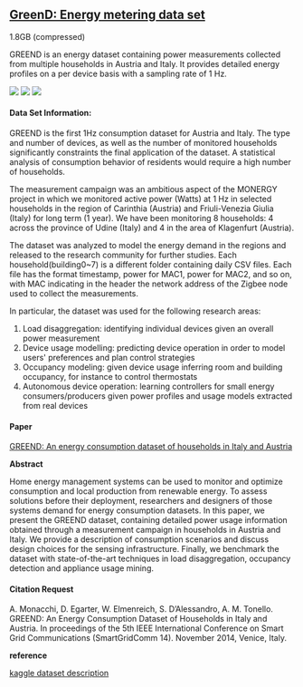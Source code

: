 ## [GreenD: Energy metering data set](https://sourceforge.net/projects/greend/)

1.8GB (compressed)

GREEND is an energy dataset containing power measurements collected from multiple households in Austria and Italy. It provides detailed energy profiles on a per device basis with a sampling rate of 1 Hz.

![](https://img.shields.io/badge/sector-power-skyblue.svg) ![](https://img.shields.io/badge/labeled-implicit-green.svg) ![](https://img.shields.io/badge/simulation-no-red.svg) 

#### Data Set Information:

GREEND is the first 1Hz consumption dataset for Austria and Italy. The type and number of devices, as well as the number of monitored households significantly constraints the final application of the dataset. A statistical analysis of consumption behavior of residents would require a high number of households.

The measurement campaign was an ambitious aspect of the MONERGY project in which we monitored active power (Watts) at 1 Hz in selected households in the region of Carinthia (Austria) and Friuli-Venezia Giulia (Italy) for long term (1 year). We have been monitoring 8 households: 4 across the province of Udine (Italy) and 4 in the area of Klagenfurt (Austria).

The dataset was analyzed to model the energy demand in the regions and released to the research community for further studies. Each household(building0~7) is a different folder containing daily CSV files. Each file has the format timestamp, power for MAC1, power for MAC2, and so on, with MAC indicating in the header the network address of the Zigbee node used to collect the measurements.

In particular, the dataset was used for the following research areas:

1. Load disaggregation: identifying individual devices given an overall power measurement
2. Device usage modelling: predicting device operation in order to model users' preferences and plan control strategies
3. Occupancy modeling: given device usage inferring room and building occupancy, for instance to control thermostats
4. Autonomous device operation: learning controllers for small energy consumers/producers given power profiles and usage models extracted from real devices

#### Paper

[GREEND: An energy consumption dataset of households in Italy and Austria](https://www.researchgate.net/publication/262302322_GREEND_An_energy_consumption_dataset_of_households_in_Italy_and_Austria)

**Abstract**

Home energy management systems can be used to monitor and optimize consumption and local production from renewable energy. To assess solutions before their deployment, researchers and designers of those systems demand for energy consumption datasets. In this paper, we present the GREEND dataset, containing detailed power usage information obtained through a measurement campaign in households in Austria and Italy. We provide a description of consumption scenarios and discuss design choices for the sensing infrastructure. Finally, we benchmark the dataset with state-of-the-art techniques in load disaggregation, occupancy detection and appliance usage mining.

#### Citation Request

A. Monacchi, D. Egarter, W. Elmenreich, S. D’Alessandro, A. M. Tonello. GREEND: An Energy Consumption Dataset of Households in Italy and Austria. In proceedings of the 5th IEEE International Conference on Smart Grid Communications (SmartGridComm 14). November 2014, Venice, Italy.

**reference**

[kaggle dataset description](https://www.kaggle.com/p111110/greend-energy-dataset#dataset_2014-05-15.csv)